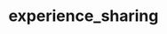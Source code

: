 ---
title: experience_sharing
description: Here I will share some of the problems encountered in the development of the project and provide solutions and tips for stomping holes.
image: index.jpg

# Badge style
style:
    background: "#2a9d8f"
    color: "#fff"
---